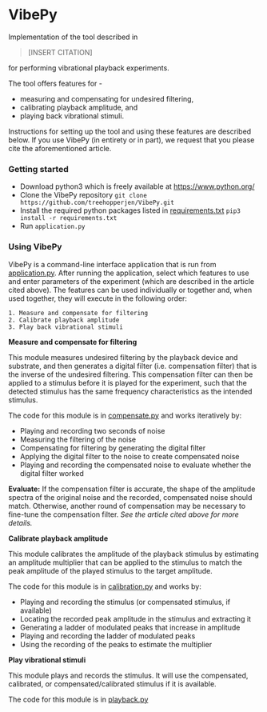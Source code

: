 
# VibePy

Implementation of the tool described in

> [INSERT CITATION]

for performing vibrational playback experiments.

The tool offers features for -
- measuring and compensating for undesired filtering,
- calibrating playback amplitude, and
- playing back vibrational stimuli.

Instructions for setting up the tool and using these features are described below. If you use VibePy (in entirety or in part), we request that you please cite the aforementioned article. 

### Getting started
- Download python3 which is freely available at https://www.python.org/
- Clone the VibePy repository 
    `git clone https://github.com/treehopperjen/VibePy.git`
- Install the required python packages listed in [requirements.txt](https://github.com/treehopperjen/VibePy/blob/96d738a79f68ac0a0e58b7517245666b043cd249/requirements.txt)
    `pip3 install -r requirements.txt`
- Run `application.py`

### Using VibePy

VibePy is a command-line interface application that is run from [application.py](https://github.com/treehopperjen/VibePy/blob/96d738a79f68ac0a0e58b7517245666b043cd249/VibePy/application.py). After running the application, select which features to use and enter parameters of the experiment (which are described in the article cited above). The features can be used individually or together and, when used together, they will execute in the following order:

    1. Measure and compensate for filtering
    2. Calibrate playback amplitude
    3. Play back vibrational stimuli

**Measure and compensate for filtering**

This module measures undesired filtering by the playback device and substrate, and then generates a digital filter (i.e. compensation filter) that is the inverse of the undesired filtering. This compensation filter can then be applied to a stimulus before it is played for the experiment, such that the detected stimulus has the same frequency characteristics as the intended stimulus. 

The code for this module is in [compensate.py](https://github.com/treehopperjen/VibePy/blob/96d738a79f68ac0a0e58b7517245666b043cd249/VibePy/compensation.py) and works iteratively by:

- Playing and recording two seconds of noise
- Measuring the filtering of the noise
- Compensating for filtering by generating the digital filter
- Applying the digital filter to the noise to create compensated noise
- Playing and recording the compensated noise to evaluate whether the digital filter worked

**Evaluate:** If the compensation filter is accurate, the shape of the amplitude spectra of the original noise and the recorded, compensated noise should match. Otherwise, another round of compensation may be necessary to fine-tune the compensation filter. *See the article cited above for more details.* 

**Calibrate playback amplitude**

This module calibrates the amplitude of the playback stimulus by estimating an amplitude multiplier that can be applied to the stimulus to match the peak amplitude of the played stimulus to the target amplitude. 

The code for this module is in [calibration.py](https://github.com/treehopperjen/VibePy/blob/96d738a79f68ac0a0e58b7517245666b043cd249/VibePy/calibration.py) and works by:

- Playing and recording the stimulus (or compensated stimulus, if available)
- Locating the recorded peak amplitude in the stimulus and extracting it
- Generating a ladder of modulated peaks that increase in amplitude
- Playing and recording the ladder of modulated peaks
- Using the recording of the peaks to estimate the multiplier

**Play vibrational stimuli**

This module plays and records the stimulus. It will use the compensated, calibrated, or compensated/calibrated stimulus if it is available. 

The code for this module is in [playback.py](https://github.com/treehopperjen/VibePy/blob/96d738a79f68ac0a0e58b7517245666b043cd249/VibePy/playback.py)

